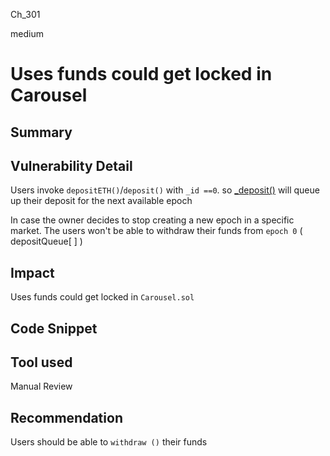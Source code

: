 Ch_301

medium

# Uses funds could get locked in Carousel

## Summary

## Vulnerability Detail
Users invoke `depositETH()`/`deposit()` with `_id ==0`. so [_deposit()](https://github.com/sherlock-audit/2023-03-Y2K/blob/main/Earthquake/src/v2/Carousel/Carousel.sol#L494-L500) will queue up their deposit for the next available epoch 

In case the owner decides to stop creating a new epoch in a specific market.
The users won't be able to withdraw their funds from `epoch 0` ( depositQueue[ ] )

## Impact
Uses funds could get locked in `Carousel.sol`

## Code Snippet

## Tool used

Manual Review

## Recommendation
Users should be able to `withdraw ()` their funds 